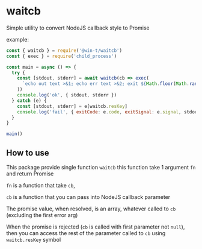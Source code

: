 # waitcb

Simple utility to convert NodeJS callback style to Promise

example:

```js
const { waitcb } = require('@win-t/waitcb')
const { exec } = require('child_process')

const main = async () => {
  try {
    const [stdout, stderr] = await waitcb(cb => exec(
      `echo out text >&1; echo err text >&2; exit ${Math.floor(Math.random() * 2)}`, cb,
    ))
    console.log('ok', { stdout, stderr })
  } catch (e) {
    const [stdout, stderr] = e[waitcb.resKey]
    console.log('fail', { exitCode: e.code, exitSignal: e.signal, stdout, stderr })
  }
}

main()
```

## How to use

This package provide single function `waitcb` this function take 1 argument `fn` and return Promise

`fn` is a function that take `cb`,

`cb` is a function that you can pass into NodeJS callback parameter

The promise value, when resolved, is an array, whatever called to `cb` (excluding the first error arg)

When the promise is rejected (`cb` is called with first parameter not `null`), then you can access the rest of the parameter called to `cb` using `waitcb.resKey` symbol

